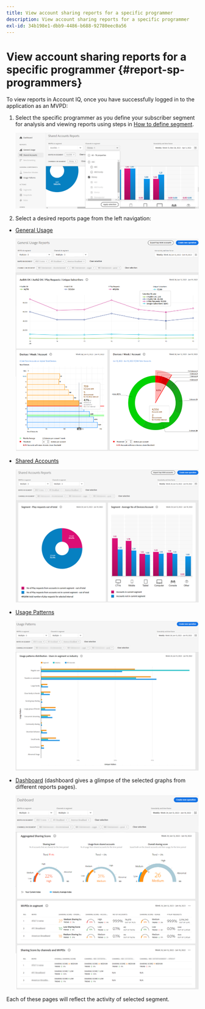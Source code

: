 ```yaml
---
title: View account sharing reports for a specific programmer
description: View account sharing reports for a specific programmer
exl-id: 34b198e1-dbb9-4486-b688-92780eec0a56
---
```

# View account sharing reports for a specific programmer {#report-sp-programmers}

To view reports in Account IQ, once you have successfully logged in to the application as an MVPD:

1. Select the specific programmer as you define your subscriber segment for analysis and viewing reports using steps in [How to define segment](/help/AccountIQ/howto-select-segment-timeframe.md). 

   ![select channels](assets/programmer-selection.png)


1. Select a desired reports page from the left navigation:

* [General Usage](/help/AccountIQ/general-usage-reports.md)

  ![](assets/specific-mvpd-gen-usage.png)
* [Shared Accounts](/help/AccountIQ/shared-acc-reports.md)

  ![](assets/specific-mvpd-shared-acc.png)
* [Usage Patterns](/help/AccountIQ/usage-patterns.md)

  ![](assets/specific-mvpd-usage-pattern.png)

* [Dashboard](/help/AccountIQ/dashboard.md) (dashboard gives a glimpse of the selected graphs from different reports pages).

  ![](assets/specific-mvpd-dashboard.png)

Each of these pages will reflect the activity of selected segment.
